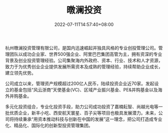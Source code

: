 ﻿---
weight: 
title: "暾澜投资"
description: "杭州暾澜投资管理有限公司，是国内迅速崛起并独具风格的专业创投管理公司。管理团队以成功企业家、世界500强企业、阿里巴巴集团高管为主，拥有资深的专业背景及创业投资管理经验。"
date: 2022-07-11T14:57:40+08:00
lastmod: 2022-07-11T14:57:40+08:00
draft: false
authors: ["Simon"]
featuredImage: "tunlantouzi.png"
link: "http://www.tunlan.cc/"
tags: ["投资机构","暾澜投资"]
categories: ["navigation"]
navigation: ["投资机构"]
lightgallery: true
toc: true
pinned: false
recommend: false
recommend1: false
---
杭州暾澜投资管理有限公司，是国内迅速崛起并独具风格的专业创投管理公司。管理团队以成功企业家、世界500强企业、阿里巴巴集团高管为主，拥有资深的专业背景及创业投资管理经验。公司集聚海内外政府、资本、行业、技术和人才资源，致力于为优秀创业企业提供发展所需资本及成熟的管理经验，持续帮助企业成长，建立领先优势。

公司成立以来，管理资产规模超过200亿人民币，陆续投资企业近70家。发起设立的基金包括“风云浙商”天使基金(VC)、区域产业振兴基金、PE&并购基金以及海外并购基金。

多元化投资组合，专业化投资手段，助力公司成功投资了嘉楠耘智、尚越光电等一批优质企业，新丰小吃、西安航天寰星、百子尖等项目也极具发展潜力。未来，公司将持续秉承“用资本推动科技与创新在中国的发展”这一理念，把公司打造成专业化、精品化、国际化的创新型投资管理集团。